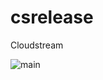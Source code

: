 # csrelease

Cloudstream

![main](https://github.com/Jacekun/csrelease/actions/workflows/build-app.yml/badge.svg?branch=main)
